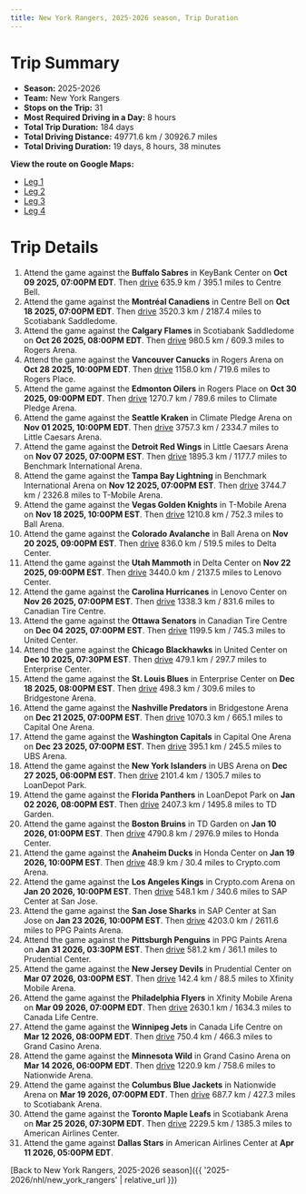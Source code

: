 ```yaml
---
title: New York Rangers, 2025-2026 season, Trip Duration
---
```


# Trip Summary
- **Season:** 2025-2026
- **Team:** New York Rangers
- **Stops on the Trip:** 31
- **Most Required Driving in a Day:** 8 hours
- **Total Trip Duration:** 184 days
- **Total Driving Distance:** 49771.6 km / 30926.7 miles
- **Total Driving Duration:** 19 days, 8 hours, 38 minutes

**View the route on Google Maps:**
- [Leg 1](https://www.google.com/maps/dir/KeyBank+Center+Buffalo/Centre+Bell+Montréal/Scotiabank+Saddledome+Calgary/Rogers+Arena+Vancouver/Rogers+Place+Edmonton/Climate+Pledge+Arena+Seattle/Little+Caesars+Arena+Detroit/Benchmark+International+Arena+Tampa+Bay/T-Mobile+Arena+Vegas/Ball+Arena+Colorado)
- [Leg 2](https://www.google.com/maps/dir/Ball+Arena+Colorado/Delta+Center+Utah/Lenovo+Center+Carolina/Canadian+Tire+Centre+Ottawa/United+Center+Chicago/Enterprise+Center+St.+Louis/Bridgestone+Arena+Nashville/Capital+One+Arena+Washington/UBS+Arena+New+York/LoanDepot+Park+Florida)
- [Leg 3](https://www.google.com/maps/dir/LoanDepot+Park+Florida/TD+Garden+Boston/Honda+Center+Anaheim/Crypto.com+Arena+Los+Angeles/SAP+Center+at+San+Jose+San+Jose/PPG+Paints+Arena+Pittsburgh/Prudential+Center+New+Jersey/Xfinity+Mobile+Arena+Philadelphia/Canada+Life+Centre+Winnipeg/Grand+Casino+Arena+Minnesota)
- [Leg 4](https://www.google.com/maps/dir/Grand+Casino+Arena+Minnesota/Nationwide+Arena+Columbus/Scotiabank+Arena+Toronto/American+Airlines+Center+Dallas)

# Trip Details
1. Attend the game against the **Buffalo Sabres** in KeyBank Center on **Oct 09 2025, 07:00PM EDT**. Then [drive](https://www.google.com/maps/dir/KeyBank+Center+Buffalo/Centre+Bell+Montréal) 635.9 km / 395.1 miles to Centre Bell.
2. Attend the game against the **Montréal Canadiens** in Centre Bell on **Oct 18 2025, 07:00PM EDT**. Then [drive](https://www.google.com/maps/dir/Centre+Bell+Montréal/Scotiabank+Saddledome+Calgary) 3520.3 km / 2187.4 miles to Scotiabank Saddledome.
3. Attend the game against the **Calgary Flames** in Scotiabank Saddledome on **Oct 26 2025, 08:00PM EDT**. Then [drive](https://www.google.com/maps/dir/Scotiabank+Saddledome+Calgary/Rogers+Arena+Vancouver) 980.5 km / 609.3 miles to Rogers Arena.
4. Attend the game against the **Vancouver Canucks** in Rogers Arena on **Oct 28 2025, 10:00PM EDT**. Then [drive](https://www.google.com/maps/dir/Rogers+Arena+Vancouver/Rogers+Place+Edmonton) 1158.0 km / 719.6 miles to Rogers Place.
5. Attend the game against the **Edmonton Oilers** in Rogers Place on **Oct 30 2025, 09:00PM EDT**. Then [drive](https://www.google.com/maps/dir/Rogers+Place+Edmonton/Climate+Pledge+Arena+Seattle) 1270.7 km / 789.6 miles to Climate Pledge Arena.
6. Attend the game against the **Seattle Kraken** in Climate Pledge Arena on **Nov 01 2025, 10:00PM EDT**. Then [drive](https://www.google.com/maps/dir/Climate+Pledge+Arena+Seattle/Little+Caesars+Arena+Detroit) 3757.3 km / 2334.7 miles to Little Caesars Arena.
7. Attend the game against the **Detroit Red Wings** in Little Caesars Arena on **Nov 07 2025, 07:00PM EST**. Then [drive](https://www.google.com/maps/dir/Little+Caesars+Arena+Detroit/Benchmark+International+Arena+Tampa+Bay) 1895.3 km / 1177.7 miles to Benchmark International Arena.
8. Attend the game against the **Tampa Bay Lightning** in Benchmark International Arena on **Nov 12 2025, 07:00PM EST**. Then [drive](https://www.google.com/maps/dir/Benchmark+International+Arena+Tampa+Bay/T-Mobile+Arena+Vegas) 3744.7 km / 2326.8 miles to T-Mobile Arena.
9. Attend the game against the **Vegas Golden Knights** in T-Mobile Arena on **Nov 18 2025, 10:00PM EST**. Then [drive](https://www.google.com/maps/dir/T-Mobile+Arena+Vegas/Ball+Arena+Colorado) 1210.8 km / 752.3 miles to Ball Arena.
10. Attend the game against the **Colorado Avalanche** in Ball Arena on **Nov 20 2025, 09:00PM EST**. Then [drive](https://www.google.com/maps/dir/Ball+Arena+Colorado/Delta+Center+Utah) 836.0 km / 519.5 miles to Delta Center.
11. Attend the game against the **Utah Mammoth** in Delta Center on **Nov 22 2025, 09:00PM EST**. Then [drive](https://www.google.com/maps/dir/Delta+Center+Utah/Lenovo+Center+Carolina) 3440.0 km / 2137.5 miles to Lenovo Center.
12. Attend the game against the **Carolina Hurricanes** in Lenovo Center on **Nov 26 2025, 07:00PM EST**. Then [drive](https://www.google.com/maps/dir/Lenovo+Center+Carolina/Canadian+Tire+Centre+Ottawa) 1338.3 km / 831.6 miles to Canadian Tire Centre.
13. Attend the game against the **Ottawa Senators** in Canadian Tire Centre on **Dec 04 2025, 07:00PM EST**. Then [drive](https://www.google.com/maps/dir/Canadian+Tire+Centre+Ottawa/United+Center+Chicago) 1199.5 km / 745.3 miles to United Center.
14. Attend the game against the **Chicago Blackhawks** in United Center on **Dec 10 2025, 07:30PM EST**. Then [drive](https://www.google.com/maps/dir/United+Center+Chicago/Enterprise+Center+St.+Louis) 479.1 km / 297.7 miles to Enterprise Center.
15. Attend the game against the **St. Louis Blues** in Enterprise Center on **Dec 18 2025, 08:00PM EST**. Then [drive](https://www.google.com/maps/dir/Enterprise+Center+St.+Louis/Bridgestone+Arena+Nashville) 498.3 km / 309.6 miles to Bridgestone Arena.
16. Attend the game against the **Nashville Predators** in Bridgestone Arena on **Dec 21 2025, 07:00PM EST**. Then [drive](https://www.google.com/maps/dir/Bridgestone+Arena+Nashville/Capital+One+Arena+Washington) 1070.3 km / 665.1 miles to Capital One Arena.
17. Attend the game against the **Washington Capitals** in Capital One Arena on **Dec 23 2025, 07:00PM EST**. Then [drive](https://www.google.com/maps/dir/Capital+One+Arena+Washington/UBS+Arena+New+York) 395.1 km / 245.5 miles to UBS Arena.
18. Attend the game against the **New York Islanders** in UBS Arena on **Dec 27 2025, 06:00PM EST**. Then [drive](https://www.google.com/maps/dir/UBS+Arena+New+York/LoanDepot+Park+Florida) 2101.4 km / 1305.7 miles to LoanDepot Park.
19. Attend the game against the **Florida Panthers** in LoanDepot Park on **Jan 02 2026, 08:00PM EST**. Then [drive](https://www.google.com/maps/dir/LoanDepot+Park+Florida/TD+Garden+Boston) 2407.3 km / 1495.8 miles to TD Garden.
20. Attend the game against the **Boston Bruins** in TD Garden on **Jan 10 2026, 01:00PM EST**. Then [drive](https://www.google.com/maps/dir/TD+Garden+Boston/Honda+Center+Anaheim) 4790.8 km / 2976.9 miles to Honda Center.
21. Attend the game against the **Anaheim Ducks** in Honda Center on **Jan 19 2026, 10:00PM EST**. Then [drive](https://www.google.com/maps/dir/Honda+Center+Anaheim/Crypto.com+Arena+Los+Angeles) 48.9 km / 30.4 miles to Crypto.com Arena.
22. Attend the game against the **Los Angeles Kings** in Crypto.com Arena on **Jan 20 2026, 10:00PM EST**. Then [drive](https://www.google.com/maps/dir/Crypto.com+Arena+Los+Angeles/SAP+Center+at+San+Jose+San+Jose) 548.1 km / 340.6 miles to SAP Center at San Jose.
23. Attend the game against the **San Jose Sharks** in SAP Center at San Jose on **Jan 23 2026, 10:00PM EST**. Then [drive](https://www.google.com/maps/dir/SAP+Center+at+San+Jose+San+Jose/PPG+Paints+Arena+Pittsburgh) 4203.0 km / 2611.6 miles to PPG Paints Arena.
24. Attend the game against the **Pittsburgh Penguins** in PPG Paints Arena on **Jan 31 2026, 03:30PM EST**. Then [drive](https://www.google.com/maps/dir/PPG+Paints+Arena+Pittsburgh/Prudential+Center+New+Jersey) 581.2 km / 361.1 miles to Prudential Center.
25. Attend the game against the **New Jersey Devils** in Prudential Center on **Mar 07 2026, 03:00PM EST**. Then [drive](https://www.google.com/maps/dir/Prudential+Center+New+Jersey/Xfinity+Mobile+Arena+Philadelphia) 142.4 km / 88.5 miles to Xfinity Mobile Arena.
26. Attend the game against the **Philadelphia Flyers** in Xfinity Mobile Arena on **Mar 09 2026, 07:00PM EDT**. Then [drive](https://www.google.com/maps/dir/Xfinity+Mobile+Arena+Philadelphia/Canada+Life+Centre+Winnipeg) 2630.1 km / 1634.3 miles to Canada Life Centre.
27. Attend the game against the **Winnipeg Jets** in Canada Life Centre on **Mar 12 2026, 08:00PM EDT**. Then [drive](https://www.google.com/maps/dir/Canada+Life+Centre+Winnipeg/Grand+Casino+Arena+Minnesota) 750.4 km / 466.3 miles to Grand Casino Arena.
28. Attend the game against the **Minnesota Wild** in Grand Casino Arena on **Mar 14 2026, 06:00PM EDT**. Then [drive](https://www.google.com/maps/dir/Grand+Casino+Arena+Minnesota/Nationwide+Arena+Columbus) 1220.9 km / 758.6 miles to Nationwide Arena.
29. Attend the game against the **Columbus Blue Jackets** in Nationwide Arena on **Mar 19 2026, 07:00PM EDT**. Then [drive](https://www.google.com/maps/dir/Nationwide+Arena+Columbus/Scotiabank+Arena+Toronto) 687.7 km / 427.3 miles to Scotiabank Arena.
30. Attend the game against the **Toronto Maple Leafs** in Scotiabank Arena on **Mar 25 2026, 07:30PM EDT**. Then [drive](https://www.google.com/maps/dir/Scotiabank+Arena+Toronto/American+Airlines+Center+Dallas) 2229.5 km / 1385.3 miles to American Airlines Center.
31. Attend the game against **Dallas Stars** in American Airlines Center at **Apr 11 2026, 05:00PM EDT**.

[Back to New York Rangers, 2025-2026 season]({{ '2025-2026/nhl/new_york_rangers' | relative_url }})
